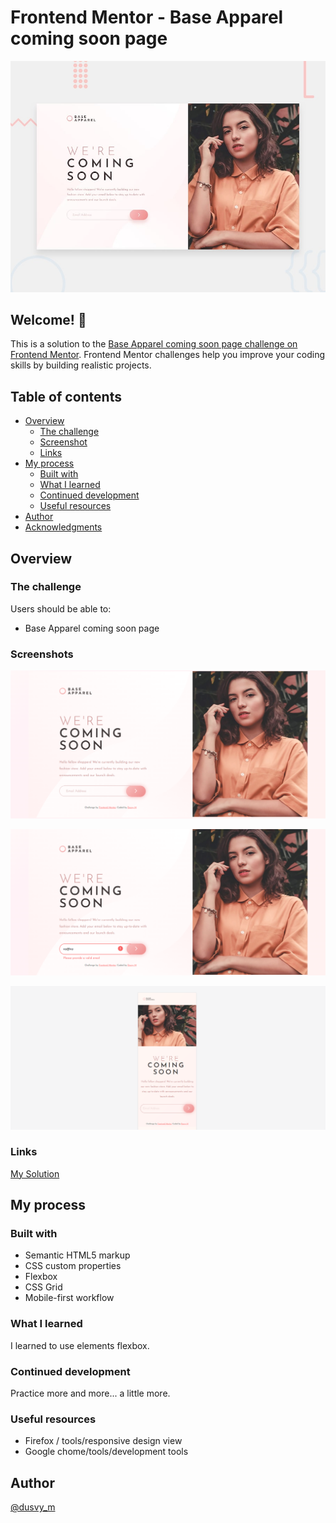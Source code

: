# Frontend Mentor - Base Apparel coming soon page

![Design preview for the Base Apparel coming soon page coding challenge](./design/desktop-preview.jpg)

## Welcome! 👋

This is a solution to the [Base Apparel coming soon page challenge on Frontend Mentor](https://www.frontendmentor.io/challenges/base-apparel-coming-soon-page-5d46b47f8db8a7063f9331a0). Frontend Mentor challenges help you improve your coding skills by building realistic projects. 

## Table of contents


- [Overview](#overview)
  - [The challenge](#the-challenge)
  - [Screenshot](#screenshot)
  - [Links](#links)
- [My process](#my-process)
  - [Built with](#built-with)
  - [What I learned](#what-i-learned)
  - [Continued development](#continued-development)
  - [Useful resources](#useful-resources)
- [Author](#author)
- [Acknowledgments](#acknowledgments)

## Overview

### The challenge

Users should be able to:

-  Base Apparel coming soon page

### Screenshots

![](https://github.com/dovelm/FEM-base-apparel-coming-soon-master/blob/main/screenshots/desktop.png)

![](https://github.com/dovelm/FEM-base-apparel-coming-soon-master/blob/main/screenshots/desktop%20active.png)

![](https://github.com/dovelm/FEM-base-apparel-coming-soon-master/blob/main/screenshots/mobile.png)

### Links

[My Solution](https://dovelm.github.io/FEM-base-apparel-coming-soon-master)


## My process

### Built with

- Semantic HTML5 markup
- CSS custom properties
- Flexbox
- CSS Grid
- Mobile-first workflow

### What I learned

I learned to use elements flexbox.

### Continued development

 Practice more and more... a little more.

### Useful resources

- Firefox / tools/responsive design view
- Google chome/tools/development tools

## Author
[@dusvy_m](https://github.com/dovelm)

